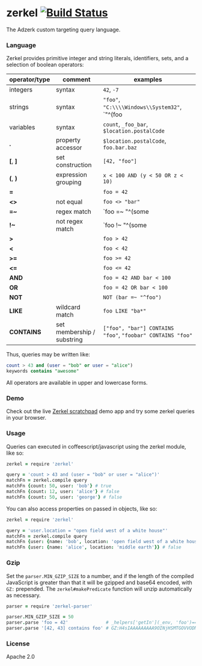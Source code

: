 # zerkel [![Build Status](https://travis-ci.org/adzerk/zerkel.png?branch=master)](https://travis-ci.org/adzerk/zerkel)
The Adzerk custom targeting query language.

### Language
Zerkel provides primitive integer and string literals, identifiers, sets, and a
selection of boolean operators:

| operator/type | comment | examples |
|---------------|---------|----------|
| integers      | syntax                      | `42`, `-7` |
| strings       | syntax                      | `"foo"`, `"C:\\\\Windows\\System32"`, `"^(foo|bar)\s+"` |
| variables     | syntax                      | `count`, `_foo_bar`, `$location.postalCode` |
| **.**         | property accessor           | `$location.postalCode`, `foo.bar.baz` |
| **[**, **]**  | set construction            | `[42, "foo"]` |
| **(**, **)**  | expression grouping         | `x < 100 AND (y < 50 OR z < 10)` |
| **=**         |                             | `foo = 42` |
| **<>**        | not equal                   | `foo <> "bar"` |
| **=~**        | regex match                 | `foo =~ "^(some|regular|expression).*$"` |
| **!~**        | not regex match             | `foo !~ "^(some|regular|expression).*$"` |
| **>**         |                             | `foo > 42` |
| **<**         |                             | `foo < 42` |
| **>=**        |                             | `foo >= 42` |
| **<=**        |                             | `foo <= 42` |
| **AND**       |                             | `foo = 42 AND bar < 100` |
| **OR**        |                             | `foo = 42 OR bar < 100` |
| **NOT**       |                             | `NOT (bar =~ "^foo")` |
| **LIKE**      | wildcard match              | `foo LIKE "ba*"` |
| **CONTAINS**  | set membership / substring  | `["foo", "bar"] CONTAINS "foo"`, `"foobar" CONTAINS "foo"` |

Thus, queries may be written like:

```sql
count > 43 and (user = "bob" or user = "alice")
keywords contains "awesome"
```

All operators are available in upper and lowercase forms.

### Demo

Check out the live [Zerkel scratchpad][demo] demo app and try some zerkel
queries in your browser.

### Usage
Queries can executed in coffeescript/javascript using the zerkel module, like so:

```coffeescript
zerkel = require 'zerkel'

query = 'count > 43 and (user = "bob" or user = "alice")'
matchFn = zerkel.compile query
matchFn {count: 50, user: 'bob'} # true
matchFn {count: 12, user: 'alice'} # false
matchFn {count: 50, user: 'george'} # false
```

You can also access properties on passed in objects, like so:

```coffeescript
zerkel = require 'zerkel'

query = 'user.location = "open field west of a white house"'
matchFn = zerkel.compile query
matchFn {user: {name: 'bob', location: 'open field west of a white house'}} # true
matchFn {user: {name: 'alice', location: 'middle earth'}} # false
```

### Gzip
Set the `parser.MIN_GZIP_SIZE` to a number, and if the length of the compiled
JavaScript is greater than that it will be gzipped and base64 encoded, with
`GZ:` prepended. The `zerkel#makePredicate` function will unzip automatically
as necessary.

```coffeescript
parser = require 'zerkel-parser'

parser.MIN_GZIP_SIZE = 50
parser.parse 'foo = 42'              # _helpers['getIn'](_env, 'foo')==42'
parser.parse '[42, 43] contains foo' # GZ:H4sIAAAAAAAAA9OINjHSMTGOVVODMvQy81JSK/zTNOIzUnMKUouKo9XTU0s889RjNeJT88p0FNTT8vPVNTUV7GwVDDQBm8CsuD8AAAA=
```

### License
Apache 2.0

[demo]: https://adzerk.github.io/zerkel/

